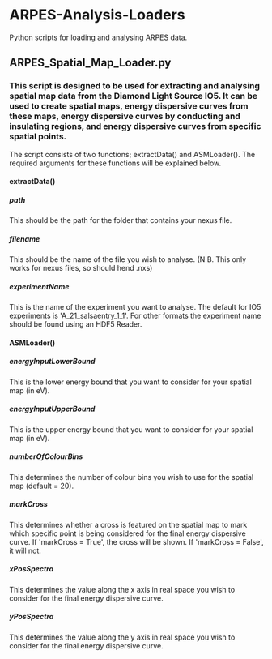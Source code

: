 # ARPES-Analysis-Loaders
Python scripts for loading and analysing ARPES data.

## ARPES_Spatial_Map_Loader.py
### This script is designed to be used for extracting and analysing spatial map data from the Diamond Light Source IO5. It can be used to create spatial maps, energy dispersive curves from these maps, energy dispersive curves by conducting and insulating regions, and energy dispersive curves from specific spatial points.

The script consists of two functions; extractData() and ASMLoader(). The required arguments for these functions will be explained below.

#### extractData()
##### path
This should be the path for the folder that contains your nexus file.
##### filename
This should be the name of the file you wish to analyse. (N.B. This only works for nexus files, so should hend .nxs)
##### experimentName
This is the name of the experiment you want to analyse. The default for IO5 experiments is 'A_21_salsaentry_1_1'. For other formats the experiment name should be found using an HDF5 Reader.

#### ASMLoader()
##### energyInputLowerBound
This is the lower energy bound that you want to consider for your spatial map (in eV).
##### energyInputUpperBound
This is the upper energy bound that you want to consider for your spatial map (in eV).
##### numberOfColourBins
This determines the number of colour bins you wish to use for the spatial map (default = 20).
##### markCross
This determines whether a cross is featured on the spatial map to mark which specific point is being considered for the final energy dispersive curve. If 'markCross = True', the cross will be shown. If 'markCross = False', it will not.
##### xPosSpectra
This determines the value along the x axis in real space you wish to consider for the final energy dispersive curve.
##### yPosSpectra
This determines the value along the y axis in real space you wish to consider for the final energy dispersive curve.
